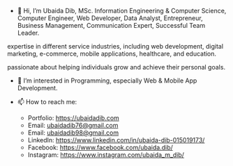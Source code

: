 - 👋 Hi, I’m Ubaida Dib,
   MSc. Information Engineering & Computer Science, Computer Engineer, Web Developer, Data Analyst, Entrepreneur, Business Management, Communication          Expert, Successful Team Leader.
   
expertise in different service industries, including web development, digital marketing, e-commerce, mobile applications, healthcare, and education.
   
passionate about helping individuals grow and achieve their personal goals.

- 👀 I’m interested in Programming, especially Web & Mobile App Development.

- 📫 How to reach me:
  - Portfolio: https://ubaidadib.com
  - Email: ubaidadib76@gmail.com 
  - Email: ubaidadib98@gmail.com 
  - LinkedIn: https://www.linkedin.com/in/ubaida-dib-015019173/
  - Facebook: https://www.facebook.com/ubaida.dib/
  - Instagram: https://www.instagram.com/ubaida_m_dib/


